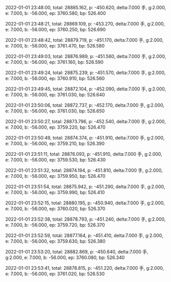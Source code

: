 2022-01-01 23:48:00, total: 28885.162, p: -450.620, delta:7.000 手, g:2.000, e: 7.000, b: -56.000, ep: 3760.580, bp: 526.400

2022-01-01 23:48:21, total: 28869.109, p: -453.270, delta:7.000 手, g:2.000, e: 7.000, b: -56.000, ep: 3760.250, bp: 526.690

2022-01-01 23:48:42, total: 28879.719, p: -451.170, delta:7.000 手, g:2.000, e: 7.000, b: -56.000, ep: 3761.470, bp: 526.580

2022-01-01 23:49:03, total: 28876.989, p: -451.560, delta:7.000 手, g:2.000, e: 7.000, b: -56.000, ep: 3761.160, bp: 526.590

2022-01-01 23:49:24, total: 28875.239, p: -451.570, delta:7.000 手, g:2.000, e: 7.000, b: -56.000, ep: 3760.910, bp: 526.560

2022-01-01 23:49:45, total: 28872.104, p: -452.090, delta:7.000 手, g:2.000, e: 7.000, b: -56.000, ep: 3761.030, bp: 526.640

2022-01-01 23:50:06, total: 28872.737, p: -452.170, delta:7.000 手, g:2.000, e: 7.000, b: -56.000, ep: 3761.030, bp: 526.650

2022-01-01 23:50:27, total: 28873.796, p: -452.540, delta:7.000 手, g:2.000, e: 7.000, b: -56.000, ep: 3759.220, bp: 526.470

2022-01-01 23:50:49, total: 28874.374, p: -451.910, delta:7.000 手, g:2.000, e: 7.000, b: -56.000, ep: 3759.210, bp: 526.390

2022-01-01 23:51:11, total: 28876.093, p: -451.910, delta:7.000 手, g:2.000, e: 7.000, b: -56.000, ep: 3759.530, bp: 526.430

2022-01-01 23:51:32, total: 28874.194, p: -451.810, delta:7.000 手, g:2.000, e: 7.000, b: -56.000, ep: 3759.950, bp: 526.470

2022-01-01 23:51:54, total: 28875.942, p: -451.290, delta:7.000 手, g:2.000, e: 7.000, b: -56.000, ep: 3759.990, bp: 526.410

2022-01-01 23:52:15, total: 28880.195, p: -450.940, delta:7.000 手, g:2.000, e: 7.000, b: -56.000, ep: 3760.020, bp: 526.370

2022-01-01 23:52:38, total: 28878.793, p: -451.240, delta:7.000 手, g:2.000, e: 7.000, b: -56.000, ep: 3759.720, bp: 526.370

2022-01-01 23:52:59, total: 28877.164, p: -451.410, delta:7.000 手, g:2.000, e: 7.000, b: -56.000, ep: 3759.630, bp: 526.380

2022-01-01 23:53:20, total: 28882.869, p: -450.640, delta:7.000 手, g:2.000, e: 7.000, b: -56.000, ep: 3760.080, bp: 526.340

2022-01-01 23:53:41, total: 28878.815, p: -451.220, delta:7.000 手, g:2.000, e: 7.000, b: -56.000, ep: 3761.020, bp: 526.530